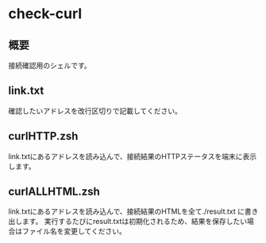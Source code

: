 # check-curl
## 概要
接続確認用のシェルです。
## link.txt
確認したいアドレスを改行区切りで記載してください。
## curlHTTP.zsh
link.txtにあるアドレスを読み込んで、接続結果のHTTPステータスを端末に表示します。
## curlALLHTML.zsh
link.txtにあるアドレスを読み込んで、接続結果のHTMLを全て./result.txt に書き出します。
実行するたびにresult.txtは初期化されるため、結果を保存したい場合はファイル名を変更してください。